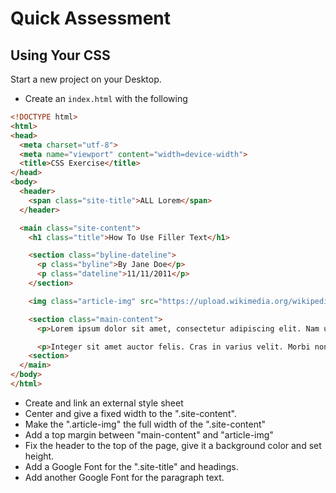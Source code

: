 # Quick Assessment
## Using Your CSS


Start a new project on your Desktop.

* Create an `index.html` with the following

```html
<!DOCTYPE html>
<html>
<head>
  <meta charset="utf-8">
  <meta name="viewport" content="width=device-width">
  <title>CSS Exercise</title>
</head>
<body>
  <header>
    <span class="site-title">ALL Lorem</span>
  </header>

  <main class="site-content">
    <h1 class="title">How To Use Filler Text</h1>

    <section class="byline-dateline">
      <p class="byline">By Jane Doe</p>
      <p class="dateline">11/11/2011</p>
    </section>

    <img class="article-img" src="https://upload.wikimedia.org/wikipedia/commons/d/d6/St_Peter%27s_Square%2C_Vatican_City_-_April_2007.jpg" alt="a pic of rome">

    <section class="main-content">
      <p>Lorem ipsum dolor sit amet, consectetur adipiscing elit. Nam ut justo id est vehicula maximus. Cras enim neque, maximus ac sem sit amet, euismod ornare nunc. Nunc eget vestibulum diam. Vestibulum gravida ullamcorper tellus, bibendum imperdiet dolor laoreet vitae. Ut finibus mauris ut nisi placerat, in auctor massa facilisis.</p>

      <p>Integer sit amet auctor felis. Cras in varius velit. Morbi non luctus felis. Sed sed lacus sit amet nisi malesuada scelerisque. Sed porta non arcu nec convallis. Ut purus turpis, cursus in ultricies sed, commodo quis orci. Sed sagittis justo sit amet erat accumsan, id feugiat magna maximus. Cras at nulla blandit, venenatis velit at, feugiat orci. Vivamus feugiat finibus egestas. Mauris aliquet cursus erat sit amet finibus.</p>
    <section>
  </main>
</body>
</html>
```

* Create and link an external style sheet
* Center and give a fixed width to the ".site-content".
* Make the ".article-img" the full width of the ".site-content"
* Add a top margin between "main-content" and "article-img"
* Fix the header to the top of the page, give it a background color and set height.
* Add a Google Font for the ".site-title" and headings.
* Add another Google Font for the paragraph text.
